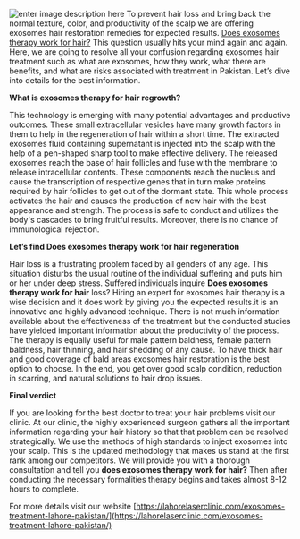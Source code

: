 
![enter image description here](https://i.ibb.co/44XLRqF/1im.png)
To prevent hair loss and bring back the normal texture, color, and productivity of the scalp we are offering exosomes hair restoration remedies for expected results. [Does exosomes therapy work for hair?](https://lahorelaserclinic.com/exosomes-treatment-lahore-pakistan/)  This question usually hits your mind again and again. Here, we are going to resolve all your confusion regarding exosomes hair treatment such as what are exosomes, how they work, what there are benefits, and what are risks associated with treatment in Pakistan. Let’s dive into details for the best information.

**What is exosomes therapy for hair regrowth?**

This technology is emerging with many potential advantages and productive outcomes. These small extracellular vesicles have many growth factors in them to help in the regeneration of hair within a short time. The extracted exosomes fluid containing supernatant is injected into the scalp with the help of a pen-shaped sharp tool to make effective delivery. The released exosomes reach the base of hair follicles and fuse with the membrane to release intracellular contents. These components reach the nucleus and cause the transcription of respective genes that in turn make proteins required by hair follicles to get out of the dormant state. This whole process activates the hair and causes the production of new hair with the best appearance and strength. The process is safe to conduct and utilizes the body's cascades to bring fruitful results. Moreover, there is no chance of immunological rejection.

**Let’s find Does exosomes therapy work for hair regeneration**

Hair loss is a frustrating problem faced by all genders of any age. This situation disturbs the usual routine of the individual suffering and puts him or her under deep stress. Suffered individuals inquire **Does exosomes therapy work for hair** loss?  Hiring an expert for exosomes hair therapy is a wise decision and it does work by giving you the expected results.it is an innovative and highly advanced technique. There is not much information available about the effectiveness of the treatment but the conducted studies have yielded important information about the productivity of the process. The therapy is equally useful for male pattern baldness, female pattern baldness, hair thinning, and hair shedding of any cause. To have thick hair and good coverage of bald areas exosomes hair restoration is the best option to choose. In the end, you get over good scalp condition, reduction in scarring, and natural solutions to hair drop issues.

**Final verdict**

If you are looking for the best doctor to treat your hair problems visit our clinic. At our clinic, the highly experienced surgeon gathers all the important information regarding your hair history so that that problem can be resolved strategically. We use the methods of high standards to inject exosomes into your scalp. This is the updated methodology that makes us stand at the first rank among our competitors.  We will provide you with a thorough consultation and tell you  **does exosomes therapy work for hair?** Then after conducting the necessary formalities therapy begins and takes almost 8-12 hours to complete.

For more details visit our website [https://lahorelaserclinic.com/exosomes-treatment-lahore-pakistan/](https://lahorelaserclinic.com/exosomes-treatment-lahore-pakistan/)
